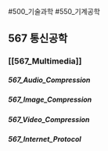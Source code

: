 #500_기술과학 #550_기계공학
## 567 통신공학
### [[567_Multimedia]]
##### 567_Audio_Compression
##### 567_Image_Compression
##### 567_Video_Compression
##### 567_Internet_Protocol


## 
